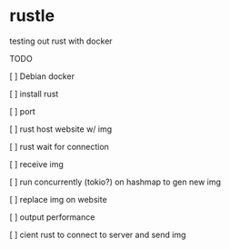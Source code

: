 # rustle

testing out rust with docker

TODO

[ ] Debian docker

[ ] install rust

[ ] port

[ ] rust host website w/ img

[ ] rust wait for connection

[ ] receive img

[ ] run concurrently (tokio?) on hashmap to gen new img

[ ] replace img on website

[ ] output performance

[ ] cient rust to connect to server and send img

